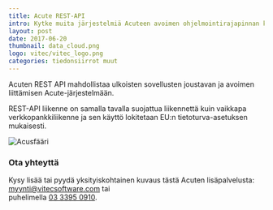 ```yaml
---
title: Acute REST-API
intro: Kytke muita järjestelmiä Acuteen avoimen ohjelmointirajapinnan kautta.
layout: post
date: 2017-06-20
thumbnail: data_cloud.png
logo: vitec/vitec_logo.png
categories: tiedonsiirrot muut
---
```


Acuten REST API mahdollistaa ulkoisten sovellusten joustavan ja avoimen liittämisen Acute-järjestelmään. 

REST-API liikenne on samalla tavalla suojattua liikennettä kuin vaikkapa verkkopankkiliikenne ja sen käyttö lokitetaan EU:n tietoturva-asetuksen mukaisesti.

![Acusfääri](/portfolio/vitec/acute-rest-code.png)

### Ota yhteyttä

Kysy lisää tai pyydä yksityiskohtainen kuvaus tästä Acuten lisäpalvelusta: 
[myynti@vitecsoftware.com](mailto://myynti@vitecsoftware.com) tai  
puhelimella [03 3395 0910](tel://+358333950910).
